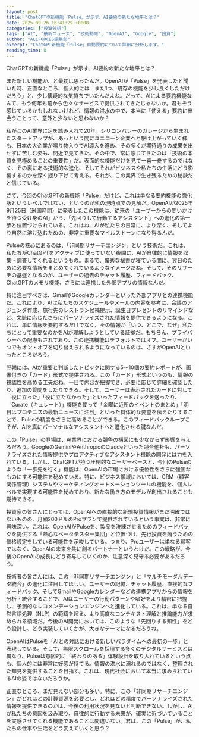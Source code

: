 ```yaml
---
layout: post
title: "ChatGPTの新機能「Pulse」が示す、AI要約の新たな地平とは？"
date: 2025-09-26 16:41:29 +0000
categories: ["投資分析"]
tags: ["AI", "最新ニュース", "技術動向", "OpenAI", "Google", "投資"]
author: "ALLFORCES編集部"
excerpt: "ChatGPT新機能「Pulse」自動要約について詳細に分析します。"
reading_time: 8
---
```


ChatGPTの新機能「Pulse」が示す、AI要約の新たな地平とは？

また新しい機能か、と最初は思ったんだ。OpenAIが「Pulse」を発表したと聞いた時、正直なところ、個人的には「また1つ、既存の機能を少し良くしただけだろう」と、少し懐疑的な気持ちでいたんだよね。だって、AIによる要約機能なんて、もう何年も前から色々なサービスで提供されてきたじゃないか。君もそう感じているかもしれないけれど、情報の洪水の中で、本当に「使える」要約に出会うことって、意外と少ないと思わないか？

私がこのAI業界に足を踏み入れて20年。シリコンバレーのガレージから生まれたスタートアップが、あっという間にユニコーン企業へと駆け上がっていく様も、日本の大企業が鳴り物入りでAI導入を進め、その多くが期待通りの成果を出せずに苦しむ姿も、間近で見てきた。その中で、常に感じてきたのは「技術の本質を見極めることの重要性」だ。表面的な機能だけを見て一喜一憂するのではなく、その裏にある技術的な進化、そしてそれがビジネスや私たちの生活にどう影響するのかを深く掘り下げて考える。それが、この業界で生き残るための秘訣だと信じている。

さて、今回のChatGPTの新機能「Pulse」だけど、これは単なる要約機能の強化版というレベルではない、というのが私の現時点での見解だ。OpenAIが2025年9月25日（米国時間）に発表したこの機能は、従来の「ユーザーからの問いかけを待つ受け身のAI」から、「先回りして行動するアシスタント」への進化の第一歩と位置づけられている。これはね、AIが私たちの日常に、より深く、そしてより自然に溶け込むための、非常に重要なマイルストーンになり得るんだ。

Pulseの核心にあるのは、「非同期リサーチエンジン」という技術だ。これは、私たちがChatGPTをアクティブに使っていない夜間に、AIが自律的に情報を収集・調査してくれるというもの。まるで、優秀な秘書が寝ている間に、翌日のために必要な情報をまとめてくれているようなイメージだね。そして、そのリサーチの基盤となるのが、ユーザーの過去のチャット履歴、フィードバック、ChatGPTのメモリ機能、さらには連携した外部アプリの情報なんだ。

特に注目すべきは、GmailやGoogleカレンダーといった外部アプリとの連携機能だ。これにより、AIは私たちのスケジュールやメールの内容を参考に、会議のアジェンダ作成、旅行先のレストラン候補提示、誕生日プレゼントのリマインドなど、文脈に応じたさらにパーソナライズされた情報を提供できるようになる。これは、単に情報を要約するだけでなく、その情報が「いつ、どこで、なぜ」私たちにとって重要なのかをAIが理解しようとしている証拠だ。もちろん、プライバシーへの配慮もされており、この連携機能はデフォルトではオフ。ユーザーがいつでもオン・オフを切り替えられるようになっているのは、さすがOpenAIといったところだろう。

翌朝には、AIが重要と判断したトピックに関する5〜10個の要約レポートが、画像付きの「カード」形式で提供される。この「カード」形式というのも、情報の視認性を高める工夫だね。一目で内容が把握でき、必要に応じて詳細を確認したり、追加の質問をしたりできる。そして、ユーザーは表示されたカードに対して「役に立った」「役に立たなかった」といったフィードバックを送ったり、「Curate（キュレート）」機能を使って「金曜に近所のイベントのまとめ」「明日はプロテニスの最新ニュースに注目」といった具体的な要望を伝えたりすることで、Pulseの精度をさらに高めることができる。このフィードバックループこそが、AIを真にパーソナルなアシスタントへと進化させる鍵なんだ。

この「Pulse」の登場は、AI業界における競争の構図にも少なからず影響を与えるだろう。GoogleのGeminiやAnthropicのClaudeといった競合他社も、パーソナライズされた情報提供やプロアクティブなアシスタント機能の開発には力を入れている。しかし、ChatGPTが持つ圧倒的なユーザーベースと、今回のPulseのような「一歩先を行く」機能は、OpenAIの市場における優位性をさらに強固なものにする可能性を秘めている。特に、ビジネス領域においては、CRM（顧客関係管理）システムやマーケティングオートメーションツールの機能を、個人レベルで実現する可能性を秘めており、新たな働き方のモデルが創出されることも期待できる。

投資家の皆さんにとっては、OpenAIへの直接的な新規投資情報がまだ明確ではないものの、月額200ドルのProプランで提供されているという事実は、非常に興味深い。これは、OpenAIがPulseを、製品を洗練させるためのフィードバックを提供する「熱心なベータテスター集団」と位置づけ、先行投資を賄うための価格設定をしている可能性を示唆している。つまり、Proユーザーは単なる顧客ではなく、OpenAIの未来を共に創るパートナーというわけだ。この戦略が、今後のOpenAIの成長にどう寄与していくのか、注意深く見守る必要があるだろう。

技術者の皆さんには、この「非同期リサーチエンジン」と「マルチモーダルデータ統合」の進化に注目してほしい。ユーザーの記憶、チャット履歴、直接的なフィードバック、そしてGmailやGoogleカレンダーなどの連携アプリからの情報を分析・統合することで、AIはユーザーの行動パターンや嗜好をより精密に把握し、予測的なレコメンデーションエンジンへと進化している。これは、単なる自然言語処理（NLP）の範疇を超え、より高度なコンテキスト理解と推論能力が求められる領域だ。今後のAI開発においては、このような「先回りする知性」をどう設計し、どう実装していくかが、大きなテーマになるだろうね。

OpenAIはPulseを「AIとの対話における新しいパラダイムへの最初の一歩」と表現している。そして、無限スクロールを採用する多くのデジタルサービスとは異なり、Pulseは意図的に「終わりのある」体験設計を取り入れているという点も、個人的には非常に好感が持てる。情報の洪水に溺れるのではなく、整理された知見を提供することを目指す。これは、現代社会において本当に求められているAIの姿ではないだろうか。

正直なところ、まだ見えない部分も多い。特に、この「非同期リサーチエンジン」がどれほどの計算資源を必要とし、どれほどの精度でパーソナライズされた情報を提供できるのかは、今後の利用状況を見ないと判断できない。しかし、AIが私たちの意図を汲み取り、自律的に行動する未来が、確実に近づいていることを実感させてくれる機能であることは間違いない。君は、この「Pulse」が、私たちの仕事や生活をどう変えていくと思う？

